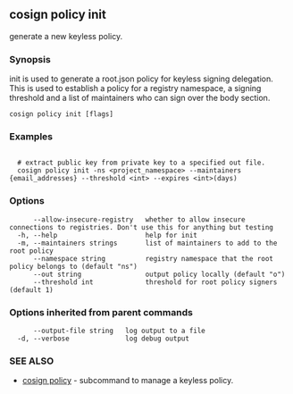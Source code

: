 ## cosign policy init

generate a new keyless policy.

### Synopsis

init is used to generate a root.json policy
for keyless signing delegation. This is used to establish a policy for a registry namespace,
a signing threshold and a list of maintainers who can sign over the body section.

```
cosign policy init [flags]
```

### Examples

```

  # extract public key from private key to a specified out file.
  cosign policy init -ns <project_namespace> --maintainers {email_addresses} --threshold <int> --expires <int>(days)
```

### Options

```
      --allow-insecure-registry   whether to allow insecure connections to registries. Don't use this for anything but testing
  -h, --help                      help for init
  -m, --maintainers strings       list of maintainers to add to the root policy
      --namespace string          registry namespace that the root policy belongs to (default "ns")
      --out string                output policy locally (default "o")
      --threshold int             threshold for root policy signers (default 1)
```

### Options inherited from parent commands

```
      --output-file string   log output to a file
  -d, --verbose              log debug output
```

### SEE ALSO

* [cosign policy](cosign_policy.md)	 - subcommand to manage a keyless policy.

